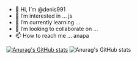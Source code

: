 - 👋 Hi, I’m @denis991
- 👀 I’m interested in ... js
- 🌱 I’m currently learning ...
- 💞️ I’m looking to collaborate on ...
- 📫 How to reach me ... anapa

[![Anurag's GitHub stats](https://github-readme-stats.vercel.app/api?denis991=denis991)](https://github.com/anuraghazra/github-readme-stats)
![Anurag's GitHub stats](https://github-readme-stats.vercel.app/api?denis991=denis991&show_icons=true&theme=radical)

<!---
denis991/denis991 is a ✨ special ✨ repository because its `README.md` (this file) appears on your GitHub profile.
You can click the Preview link to take a look at your changes.
--->
